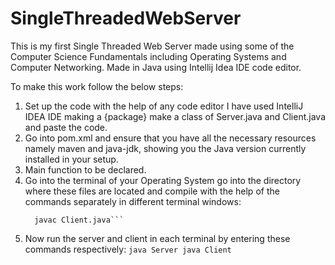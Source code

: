 # SingleThreadedWebServer
This is my first Single Threaded Web Server made using some of the Computer Science Fundamentals including Operating Systems and Computer Networking. Made in Java using Intellij Idea IDE code editor.

To make this work follow the below steps:
1. Set up the code with the help of any code editor I have used IntelliJ IDEA IDE making a {package} make a class of Server.java and Client.java and paste the code.
2. Go into pom.xml and ensure that you have all the necessary resources namely maven and java-jdk, showing you the Java version currently installed in your setup.
3. Main function to be declared.
4. Go into the terminal of your Operating System go into the directory where these files are located and compile with the help of the commands separately in different terminal windows:
   ```javac Server.java
     javac Client.java```
5. Now run the server and client in each terminal by entering these commands respectively:
   ``java Server
    java Client``
